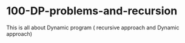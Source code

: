 # 100-DP-problems-and-recursion
This is all about Dynamic program ( recursive approach and Dynamic approach)
